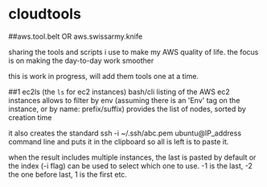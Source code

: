# cloudtools
##aws.tool.belt OR aws.swissarmy.knife

sharing the tools and scripts i use to make my AWS quality of life.
the focus is on making the day-to-day work smoother

this is work in progress, will add them tools one at a time.



##1 ec2ls (the `ls` for ec2 instances)
bash/cli listing of the AWS ec2 instances
  allows to filter by env (assuming there is an 'Env' tag on the instance, or by name: prefix/suffix)
  provides the list of nodes, sorted by creation time
  
  it also creates the standard ssh -i ~/.ssh/abc.pem ubuntu@IP_address command line and puts it in the clipboard
  so all is left is to paste it.
  
  when the result includes multiple instances, the last is pasted by default or the index (-i flag) can be used to 
  select which one to use.
   -1 is the last, -2 the one before last, 1 is the first etc.
   
   
   
   
  
  
  
  
 
